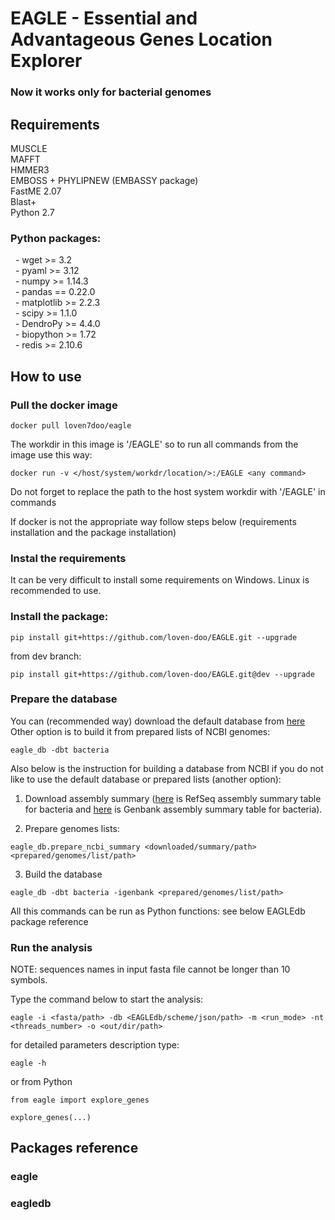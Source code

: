 # EAGLE - Essential and Advantageous Genes Location Explorer  
### Now it works only for bacterial genomes

## Requirements
MUSCLE  
MAFFT  
HMMER3  
EMBOSS + PHYLIPNEW (EMBASSY package)  
FastME 2.07  
Blast+  
Python 2.7  
### Python packages:  
&nbsp; - wget >= 3.2  
&nbsp; - pyaml >= 3.12  
&nbsp; - numpy >= 1.14.3  
&nbsp; - pandas == 0.22.0  
&nbsp; - matplotlib >= 2.2.3  
&nbsp; - scipy >= 1.1.0  
&nbsp; - DendroPy >= 4.4.0  
&nbsp; - biopython >= 1.72  
&nbsp; - redis >= 2.10.6  

## How to use

### Pull the docker image
```
docker pull loven7doo/eagle
```
The workdir in this image is '/EAGLE' so to run all commands from the image use this way:
```
docker run -v </host/system/workdr/location/>:/EAGLE <any command>
```
Do not forget to replace the path to the host system workdir with '/EAGLE' in commands

If docker is not the appropriate way follow steps below (requirements installation and the package installation)

### Instal the requirements
It can be very difficult to install some requirements on Windows. Linux is recommended to use.

### Install the package:
```
pip install git+https://github.com/loven-doo/EAGLE.git --upgrade  
```
from dev branch:
```
pip install git+https://github.com/loven-doo/EAGLE.git@dev --upgrade
```

### Prepare the database
You can (recommended way) download the default database from [here](http://ma.fbb.msu.ru/loven-doo/EAGLE/EAGLEdb.tar.gz)  
Other option is to build it from prepared lists of NCBI genomes:
```
eagle_db -dbt bacteria
```
  
Also below is the instruction for building a database from NCBI if you do not like to use the default database or prepared lists (another option):  
1. Download assembly summary ([here](https://ftp.ncbi.nlm.nih.gov/genomes/refseq/bacteria/assembly_summary.txt) is RefSeq assembly summary table for bacteria and 
[here](https://ftp.ncbi.nlm.nih.gov/genomes/genbank/bacteria/assembly_summary.txt) is Genbank assembly summary table for bacteria).  
   
2. Prepare genomes lists:
```
eagle_db.prepare_ncbi_summary <downloaded/summary/path> <prepared/genomes/list/path>
```
   
3. Build the database
```
eagle_db -dbt bacteria -igenbank <prepared/genomes/list/path>
```
  

All this commands can be run as Python functions: see below EAGLEdb package reference  
  
### Run the analysis
NOTE: sequences names in input fasta file cannot be longer than 10 symbols.  
  
Type the command below to start the analysis:
```
eagle -i <fasta/path> -db <EAGLEdb/scheme/json/path> -m <run_mode> -nt <threads_number> -o <out/dir/path>
```
for detailed parameters description type:
```
eagle -h
```
or from Python
```
from eagle import explore_genes

explore_genes(...)
```
  
## Packages reference

### eagle

### eagledb

